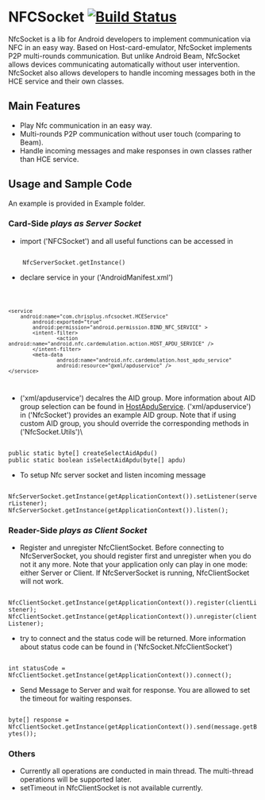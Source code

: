 NFCSocket [![Build Status](https://travis-ci.org/Chrisplus/NFCSocket.svg?branch=master)](https://travis-ci.org/Chrisplus/NFCSocket)
=========

NfcSocket is a lib for Android developers to implement communication via NFC in an easy way. Based on Host-card-emulator, NfcSocket implements P2P multi-rounds communication. But unlike Android Beam, NfcSocket allows devices communicating automatically without user intervention. NfcSocket also allows developers to handle incoming messages both in the HCE service and their own classes.

## Main Features

* Play Nfc communication in an easy way.
* Multi-rounds P2P communication without user touch (comparing to Beam).
* Handle incoming messages and make responses in own classes rather than HCE service.

## Usage and Sample Code

An example is provided in Example folder.

### Card-Side *plays as Server Socket*

* import ('NFCSocket') and all useful functions can be accessed in

<code>
	NfcServerSocket.getInstance()
</code>

* declare service in your ('AndroidManifest.xml')

<code>

 	<service
		android:name="com.chrisplus.nfcsocket.HCEService"
        	android:exported="true"
        	android:permission="android.permission.BIND_NFC_SERVICE" >
        	<intent-filter>
                	<action android:name="android.nfc.cardemulation.action.HOST_APDU_SERVICE" />
        	</intent-filter>
        	<meta-data
                	android:name="android.nfc.cardemulation.host_apdu_service"
                	android:resource="@xml/apduservice" />
 	</service>

</code>

* ('xml/apduservice') decalres the AID group. More information about AID group selection can be found in [HostApduService](https://developer.android.com/reference/android/nfc/cardemulation/HostApduService.html). ('xml/apduservice') in ('NfcSocket') provides an example AID group. Note that if using custom AID group, you should override the corresponding methods in ('NfcSocket.Utils')\

<code>
public static byte[] createSelectAidApdu()
public static boolean isSelectAidApdu(byte[] apdu)
</code>

* To setup Nfc server socket and listen incoming message

<code>
NfcServerSocket.getInstance(getApplicationContext()).setListener(serverListener);
NfcServerSocket.getInstance(getApplicationContext()).listen();
</code>

### Reader-Side *plays as Client Socket*

* Register and unregister NfcClientSocket. Before connecting to NfcServerSocket, you should register first and unregister when you do not it any more. Note that your application only can play in one mode: either Server or Client. If NfcServerSocket is running, NfcClientSocket will not work.

<code>
NfcClientSocket.getInstance(getApplicationContext()).register(clientListener);
NfcClientSocket.getInstance(getApplicationContext()).unregister(clientListener);
</code>

* try to connect and the status code will be returned. More information about status code can be found in ('NfcSocket.NfcClientSocket')

<code>
int statusCode = NfcClientSocket.getInstance(getApplicationContext()).connect();
</code>

* Send Message to Server and wait for response. You are allowed to set the timeout for waiting responses.

<code>
byte[] response = NfcClientSocket.getInstance(getApplicationContext()).send(message.getBytes());
</code>

### Others

* Currently all operations are conducted in main thread. The multi-thread operations will be supported later.
* setTimeout in NfcClientSocket is not available currently.
